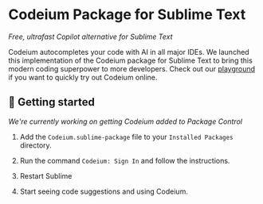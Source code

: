 # Codeium Package for Sublime Text

*Free, ultrafast Copilot alternative for Sublime Text*

Codeium autocompletes your code with AI in all major IDEs. We launched this implementation of the Codeium package for Sublime Text to bring this modern coding superpower to more developers. Check out our [playground](https://www.codeium.com/playground) if you want to quickly try out Codeium online.


## 🚀 Getting started

*We're currently working on getting Codeium added to Package Control*

1. Add the `Codeium.sublime-package` file to your `Installed Packages` directory.

2. Run the command `Codeium: Sign In` and follow the instructions.

3. Restart Sublime

4. Start seeing code suggestions and using Codeium.

